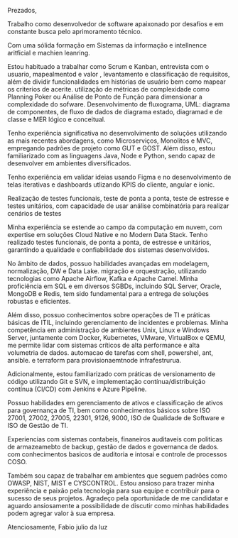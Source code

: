 Prezados, 

Trabalho como desenvolvedor de software apaixonado por desafios e em constante 
busca pelo aprimoramento técnico. 

Com uma sólida formação em Sistemas da informação e intellnence aritficial e machien leanring.


Estou habituado a trabalhar como Scrum e Kanban, entrevista com o usuario, mapealmentod e valor , levantamento e classificação de requisitos, além de dividir funcionalidades em histórias de usuário bem como mapear os criterios de acerite.  utilização de  métricas de complexidade como Planning Poker ou Análise de Ponto de Função para dimensionar a complexidade do sofware. Desenvolvimento de fluxograma, UML: diagrama de componentes, de fluxo de dados de diagrama estado, diagramad e de classe e MER lógico e conceitual. 

Tenho experiência significativa no desenvolvimento de soluções utilizando as mais recentes abordagens, como Microserviços, Monolitos e MVC, empregando padrões de projeto como GUT e GOST. Além disso, estou familiarizado com as linguagens Java, Node e Python, sendo capaz de desenvolver em ambientes diversificados. 

Tenho experiência em validar ideias usando Figma e no desenvolvimento de telas iterativas e dashboards utlizando KPIS do cliente, angular e ionic.

Realização de testes funcionais, teste de ponta a ponta, teste de estresse e testes unitários, com capacidade de usar análise combinatória para realizar cenários de testes

Minha experiência se estende ao campo da computação em nuvem, com expertise em soluções Cloud Native e no Modern Data Stack. Tenho realizado testes funcionais, de ponta a ponta, de estresse e unitários, garantindo a qualidade e confiabilidade dos sistemas desenvolvidos. 

No âmbito de dados, possuo habilidades avançadas em modelagem, normalização, DW e Data Lake. migração e orquestração, utilizando tecnologias como Apache Airflow, Kafka e Apache Camel. Minha proficiência em SQL e em diversos SGBDs, incluindo SQL Server, Oracle, MongoDB e Redis, tem sido fundamental para a entrega de soluções robustas e eficientes. 

Além disso, possuo conhecimentos sobre operações de TI e práticas básicas de ITIL, incluindo gerenciamento de incidentes e problemas. Minha competência em administração de ambientes Unix, Linux e Windows Server, juntamente com Docker, Kubernetes, VMware, VirtualBox e QEMU, me permite lidar com sistemas críticos de alta performance e alta volumetria de dados. automacao de tarefas com shell, powershel, ant, ansible. e terraform para provisionaemtnode infrafestrurua.

Adicionalmente, estou familiarizado com práticas de versionamento de código utilizando Git e SVN, e implementação contínua/distribuição contínua (CI/CD) com Jenkins e Azure Pipeline. 

Possuo habilidades em gerenciamento de ativos e classificação de ativos para governança de TI, bem como conhecimentos básicos sobre ISO 27001, 27002, 27005, 22301, 9126, 9000, ISO de Qualidade de Software e ISO de Gestão de TI. 

Experiencias  com sistemas contabeis, finaneiros auditaveis com politicas de armazeamebto de backup, gestão de dados e governanca de dados.
com conhecimentos basicos de auditoria e intosai e controle de processos COSO.

Também sou capaz de trabalhar em ambientes que seguem padrões como OWASP, NIST, MIST e CYSCONTROL. Estou ansioso para trazer minha experiência e paixão pela tecnologia para sua equipe e contribuir para o sucesso de seus projetos. Agradeço pela oportunidade de me candidatar e aguardo ansiosamente a possibilidade de discutir como minhas habilidades podem agregar valor à sua empresa. 

Atenciosamente, Fabio julio da luz